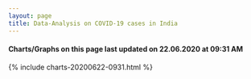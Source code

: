 ```yaml
---
layout: page
title: Data-Analysis on COVID-19 cases in India
---
```

#### Charts/Graphs on this page last updated on 22.06.2020 at 09:31 AM
{% include charts-20200622-0931.html %}